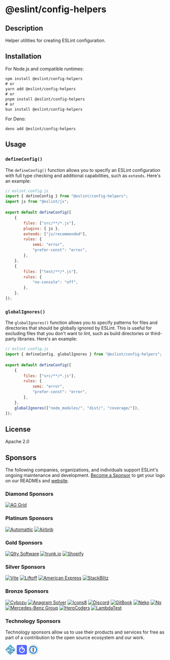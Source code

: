 # @eslint/config-helpers

## Description

Helper utilities for creating ESLint configuration.

## Installation

For Node.js and compatible runtimes:

```shell
npm install @eslint/config-helpers
# or
yarn add @eslint/config-helpers
# or
pnpm install @eslint/config-helpers
# or
bun install @eslint/config-helpers
```

For Deno:

```shell
deno add @eslint/config-helpers
```

## Usage

### `defineConfig()`

The `defineConfig()` function allows you to specify an ESLint configuration with full type checking and additional capabilities, such as `extends`. Here's an example:

```js
// eslint.config.js
import { defineConfig } from "@eslint/config-helpers";
import js from "@eslint/js";

export default defineConfig([
	{
		files: ["src/**/*.js"],
		plugins: { js },
		extends: ["js/recommended"],
		rules: {
			semi: "error",
			"prefer-const": "error",
		},
	},
	{
		files: ["test/**/*.js"],
		rules: {
			"no-console": "off",
		},
	},
]);
```

### `globalIgnores()`

The `globalIgnores()` function allows you to specify patterns for files and directories that should be globally ignored by ESLint. This is useful for excluding files that you don't want to lint, such as build directories or third-party libraries. Here's an example:

```js
// eslint.config.js
import { defineConfig, globalIgnores } from "@eslint/config-helpers";

export default defineConfig([
	{
		files: ["src/**/*.js"],
		rules: {
			semi: "error",
			"prefer-const": "error",
		},
	},
	globalIgnores(["node_modules/", "dist/", "coverage/"]),
]);
```

## License

Apache 2.0

<!-- NOTE: This section is autogenerated. Do not manually edit.-->
<!--sponsorsstart-->

## Sponsors

The following companies, organizations, and individuals support ESLint's ongoing maintenance and development. [Become a Sponsor](https://eslint.org/donate)
to get your logo on our READMEs and [website](https://eslint.org/sponsors).

<h3>Diamond Sponsors</h3>
<p><a href="https://www.ag-grid.com/"><img src="https://images.opencollective.com/ag-grid/2c8d545/logo.png" alt="AG Grid" height="128"></a></p><h3>Platinum Sponsors</h3>
<p><a href="https://automattic.com"><img src="https://images.opencollective.com/automattic/d0ef3e1/logo.png" alt="Automattic" height="128"></a> <a href="https://www.airbnb.com/"><img src="https://images.opencollective.com/airbnb/d327d66/logo.png" alt="Airbnb" height="128"></a></p><h3>Gold Sponsors</h3>
<p><a href="https://qlty.sh/"><img src="https://images.opencollective.com/qltysh/33d157d/logo.png" alt="Qlty Software" height="96"></a> <a href="https://trunk.io/"><img src="https://images.opencollective.com/trunkio/fb92d60/avatar.png" alt="trunk.io" height="96"></a> <a href="https://shopify.engineering/"><img src="https://avatars.githubusercontent.com/u/8085" alt="Shopify" height="96"></a></p><h3>Silver Sponsors</h3>
<p><a href="https://vite.dev/"><img src="https://images.opencollective.com/vite/e6d15e1/logo.png" alt="Vite" height="64"></a> <a href="https://liftoff.io/"><img src="https://images.opencollective.com/liftoff/5c4fa84/logo.png" alt="Liftoff" height="64"></a> <a href="https://americanexpress.io"><img src="https://avatars.githubusercontent.com/u/3853301" alt="American Express" height="64"></a> <a href="https://stackblitz.com"><img src="https://avatars.githubusercontent.com/u/28635252" alt="StackBlitz" height="64"></a></p><h3>Bronze Sponsors</h3>
<p><a href="https://cybozu.co.jp/"><img src="https://images.opencollective.com/cybozu/933e46d/logo.png" alt="Cybozu" height="32"></a> <a href="https://www.crosswordsolver.org/anagram-solver/"><img src="https://images.opencollective.com/anagram-solver/2666271/logo.png" alt="Anagram Solver" height="32"></a> <a href="https://icons8.com/"><img src="https://images.opencollective.com/icons8/7fa1641/logo.png" alt="Icons8" height="32"></a> <a href="https://discord.com"><img src="https://images.opencollective.com/discordapp/f9645d9/logo.png" alt="Discord" height="32"></a> <a href="https://www.gitbook.com"><img src="https://avatars.githubusercontent.com/u/7111340" alt="GitBook" height="32"></a> <a href="https://nolebase.ayaka.io"><img src="https://avatars.githubusercontent.com/u/11081491" alt="Neko" height="32"></a> <a href="https://nx.dev"><img src="https://avatars.githubusercontent.com/u/23692104" alt="Nx" height="32"></a> <a href="https://opensource.mercedes-benz.com/"><img src="https://avatars.githubusercontent.com/u/34240465" alt="Mercedes-Benz Group" height="32"></a> <a href="https://herocoders.com"><img src="https://avatars.githubusercontent.com/u/37549774" alt="HeroCoders" height="32"></a> <a href="https://www.lambdatest.com"><img src="https://avatars.githubusercontent.com/u/171592363" alt="LambdaTest" height="32"></a></p>
<h3>Technology Sponsors</h3>
Technology sponsors allow us to use their products and services for free as part of a contribution to the open source ecosystem and our work.
<p><a href="https://netlify.com"><img src="https://raw.githubusercontent.com/eslint/eslint.org/main/src/assets/images/techsponsors/netlify-icon.svg" alt="Netlify" height="32"></a> <a href="https://algolia.com"><img src="https://raw.githubusercontent.com/eslint/eslint.org/main/src/assets/images/techsponsors/algolia-icon.svg" alt="Algolia" height="32"></a> <a href="https://1password.com"><img src="https://raw.githubusercontent.com/eslint/eslint.org/main/src/assets/images/techsponsors/1password-icon.svg" alt="1Password" height="32"></a></p>
<!--sponsorsend-->
